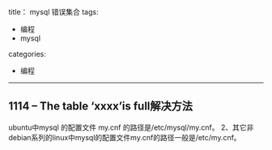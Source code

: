 title： mysql 错误集合
tags:

- 编程
- mysql
 
categories:
- 编程

-------

## 1114 – The table ‘xxxx’is full解决方法
ubuntu中mysql 的配置文件 my.cnf 的路径是/etc/mysql/my.cnf。
2、其它非debian系列的linux中mysql的配置文件my.cnf的路径一般是/etc/my.cnf。
